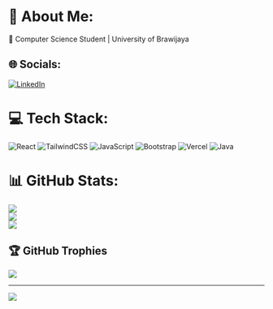 # 💫 About Me:
🔭 Computer Science Student | University of Brawijaya<br>

## 🌐 Socials:
[![LinkedIn](https://img.shields.io/badge/LinkedIn-%230077B5.svg?logo=linkedin&logoColor=white)](https://linkedin.com/in/https://www.linkedin.com/in/muhammadyusuf-compsci/) 

# 💻 Tech Stack:
![React](https://img.shields.io/badge/react-%2320232a.svg?style=for-the-badge&logo=react&logoColor=%2361DAFB) 
![TailwindCSS](https://img.shields.io/badge/tailwindcss-%2338B2AC.svg?style=for-the-badge&logo=tailwind-css&logoColor=white)
![JavaScript](https://img.shields.io/badge/javascript-%23323330.svg?style=for-the-badge&logo=javascript&logoColor=%23F7DF1E) 
![Bootstrap](https://img.shields.io/badge/bootstrap-%23563D7C.svg?style=for-the-badge&logo=bootstrap&logoColor=white) 
![Vercel](https://img.shields.io/badge/vercel-%23000000.svg?style=for-the-badge&logo=vercel&logoColor=white) 
![Java](https://img.shields.io/badge/java-%23ED8B00.svg?style=for-the-badge&logo=java&logoColor=white) 
# 📊 GitHub Stats:
![](https://github-readme-stats.vercel.app/api?username=yusufswe&theme=nightowl&hide_border=false&include_all_commits=false&count_private=false)<br/>
![](https://github-readme-streak-stats.herokuapp.com/?user=yusufswe&theme=nightowl&hide_border=false)<br/>
![](https://github-readme-stats.vercel.app/api/top-langs/?username=yusufswe&theme=nightowl&hide_border=false&include_all_commits=false&count_private=false&layout=compact)

## 🏆 GitHub Trophies
![](https://github-profile-trophy.vercel.app/?username=yusufswe&theme=tokyonight&no-frame=false&no-bg=true&margin-w=4)

---
[![](https://visitcount.itsvg.in/api?id=yusufswe&icon=6&color=9)](https://visitcount.itsvg.in)

<!-- Proudly created with GPRM ( https://gprm.itsvg.in ) -->
